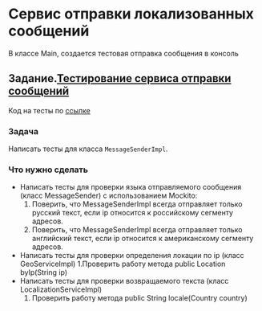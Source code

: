 # Сервис отправки локализованных сообщений

В классе Main, создается тестовая отправка сообщения в консоль

## Задание.[Тестирование сервиса отправки сообщений](https://github.com/netology-code/jd-homeworks/blob/master/mocks/task1/README.md)
Код на тесты по [ссылке ](https://github.com/A-Sakhmina/netology_javacore_mocks_geo-service/tree/master/src/test/java/ru/netology/sender)



### Задача
Написать тесты для класса `MessageSenderImpl`.
### Что нужно сделать
* Написать тесты для проверки языка отправляемого сообщения (класс MessageSender) с использованием Mockito:
  1. Поверить, что MessageSenderImpl всегда отправляет только русский текст, если ip относится к российскому сегменту адресов.
  2. Поверить, что MessageSenderImpl всегда отправляет только английский текст, если ip относится к американскому сегменту адресов.
* Написать тесты для проверки определения локации по ip (класс GeoServiceImpl)
  1.Проверить работу метода public Location byIp(String ip)
* Написать тесты для проверки возвращаемого текста (класс LocalizationServiceImpl)
  1. Проверить работу метода public String locale(Country country)
